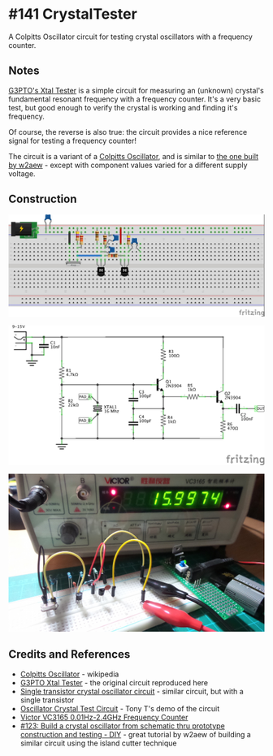 # #141 CrystalTester

A Colpitts Oscillator circuit for testing crystal oscillators with a frequency counter.

## Notes

[G3PTO's Xtal Tester](http://www.qsl.net/g3pto/xtest.html) is a simple circuit for
measuring an (unknown) crystal's fundamental resonant frequency with a frequency counter.
It's a very basic test, but good enough to verify the crystal is working and finding it's frequency.

Of course, the reverse is also true: the circuit provides a nice reference signal for testing a frequency counter!

The circuit is a variant of a [Colpitts Oscillator](https://en.wikipedia.org/wiki/Colpitts_oscillator),
and is similar to [the one built by w2aew](https://youtu.be/blalAktxFoI) - except with component values varied for a different supply voltage.

## Construction

![Breadboard](./assets/CrystalTester_bb.jpg?raw=true)

![The Schematic](./assets/CrystalTester_schematic.jpg?raw=true)

![The Build](./assets/CrystalTester_build.jpg?raw=true)

## Credits and References
* [Colpitts Oscillator](https://en.wikipedia.org/wiki/Colpitts_oscillator) - wikipedia
* [G3PTO Xtal Tester](http://www.qsl.net/g3pto/xtest.html) - the original circuit reproduced here
* [Single transistor crystal oscillator circuit](http://www.radio-electronics.com/info/circuits/transistor_crystal_oscillator/crystal_oscillator.php) - similar circuit, but with a single transistor
* [Oscillator Crystal Test Circuit](https://youtu.be/EiBTzh7DQ0I) - Tony T's demo of the circuit
* [Victor VC3165 0.01Hz-2.4GHz Frequency Counter](http://www.amazon.com/gp/product/B00CW8Q2Z0/ref=as_li_tl?ie=UTF8&camp=1789&creative=390957&creativeASIN=B00CW8Q2Z0&linkCode=as2&tag=itsaprli-20&linkId=3GSZ3KBONNZVLXTF)
* [#123: Build a crystal oscillator from schematic thru prototype construction and testing - DIY](https://youtu.be/blalAktxFoI) - great tutorial by w2aew of building a similar circuit using the island cutter technique
